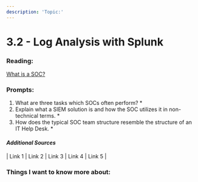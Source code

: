```yaml
---
description: 'Topic:'
---
```


# 3.2 - Log Analysis with Splunk

### Reading:

[What is a SOC?](https://www.splunk.com/en\_us/data-insider/what-is-a-security-operations-center.html)

### Prompts:

1. What are three tasks which SOCs often perform?
   *
2. Explain what a SIEM solution is and how the SOC utilizes it in non-technical terms.
   *
3. How does the typical SOC team structure resemble the structure of an IT Help Desk.
   *

#### _Additional Sources_

\| Link 1 | Link 2 | Link 3 | Link 4 | Link 5 |

### Things I want to know more about:
